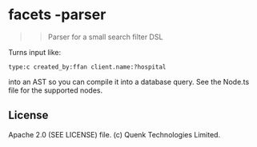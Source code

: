 
# facets -parser

>> Parser for a small search filter DSL

Turns input like:

`type:c created_by:ffan client.name:?hospital`

into an AST so you can compile it into a database query. See the Node.ts
file for the supported nodes.

## License

Apache 2.0 (SEE LICENSE) file. (c) Quenk Technologies Limited.

